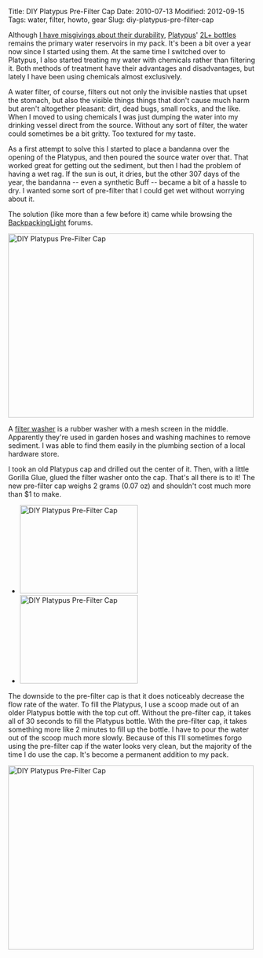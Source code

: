 Title: DIY Platypus Pre-Filter Cap
Date: 2010-07-13
Modified: 2012-09-15
Tags: water, filter, howto, gear
Slug: diy-platypus-pre-filter-cap

Although <a href="http://pig-monkey.com/2010/04/25/hydration-musings/">I have misgivings about their durability</a>, <a href="http://www.cascadedesigns.com/platypus">Platypus</a>' <a href="http://www.cascadedesigns.com/platypus/handheld-hydration/platy-bottle/product">2L+ bottles</a> remains the primary water reservoirs in my pack. It's been a bit over a year now since I started using them. At the same time I switched over to Platypus, I also started treating my water with chemicals rather than filtering it. Both methods of treatment have their advantages and disadvantages, but lately I have been using chemicals almost exclusively.

A water filter, of course, filters out not only the invisible nasties that upset the stomach, but also the visible things things that don't cause much harm but aren't altogether pleasant: dirt, dead bugs, small rocks, and the like. When I moved to using chemicals I was just dumping the water into my drinking vessel direct from the source. Without any sort of filter, the water could sometimes be a bit gritty. Too textured for my taste.

As a first attempt to solve this I started to place a bandanna over the opening of the Platypus, and then poured the source water over that. That worked great for getting out the sediment, but then I had the problem of having a wet rag. If the sun is out, it dries, but the other 307 days of the year, the bandanna -- even a synthetic Buff -- became a bit of a hassle to dry. I wanted some sort of pre-filter that I could get wet without worrying about it.

The solution (like more than a few before it) came while browsing the <a href="http://www.backpackinglight.com">BackpackingLight</a> forums.

<!--more-->

<a href="http://www.flickr.com/photos/pigmonkey/4790268567/" title="DIY Platypus Pre-Filter Cap by Pig Monkey, on Flickr"><img src="http://farm5.static.flickr.com/4136/4790268567_8a73e40bd3.jpg" width="500" height="375" alt="DIY Platypus Pre-Filter Cap" /></a>

A <a href="http://www.ron-vik.com/filters.aspx">filter washer</a> is a rubber washer with a mesh screen in the middle. Apparently they're used in garden hoses and washing machines to remove sediment. I was able to find them easily in the plumbing section of a local hardware store.

I took an old Platypus cap and drilled out the center of it. Then, with a little Gorilla Glue, glued the filter washer onto the cap. That's all there is to it! The new pre-filter cap weighs 2 grams (0.07 oz) and shouldn't cost much more than $1 to make.

<ul class="thumbs">
	<li><a href="http://www.flickr.com/photos/pigmonkey/4790264139/" title="DIY Platypus Pre-Filter Cap by Pig Monkey, on Flickr"><img src="http://farm5.static.flickr.com/4123/4790264139_4051511b46_m.jpg" width="240" height="180" alt="DIY Platypus Pre-Filter Cap" /></a></li>
	<li><a href="http://www.flickr.com/photos/pigmonkey/4790899198/" title="DIY Platypus Pre-Filter Cap by Pig Monkey, on Flickr"><img src="http://farm5.static.flickr.com/4120/4790899198_9c97a88aca_m.jpg" width="240" height="180" alt="DIY Platypus Pre-Filter Cap" /></a></li>
</ul>

The downside to the pre-filter cap is that it does noticeably decrease the flow rate of the water. To fill the Platypus, I use a scoop made out of an older Platypus bottle with the top cut off. Without the pre-filter cap, it takes all of 30 seconds to fill the Platypus bottle. With the pre-filter cap, it takes something more like 2 minutes to fill up the bottle. I have to pour the water out of the scoop much more slowly. Because of this I'll sometimes forgo using the pre-filter cap if the water looks very clean, but the majority of the time I do use the cap. It's become a permanent addition to my pack.

<a href="http://www.flickr.com/photos/pigmonkey/4790270607/" title="DIY Platypus Pre-Filter Cap by Pig Monkey, on Flickr"><img src="http://farm5.static.flickr.com/4135/4790270607_7428bf911f.jpg" width="500" height="375" alt="DIY Platypus Pre-Filter Cap" /></a>
